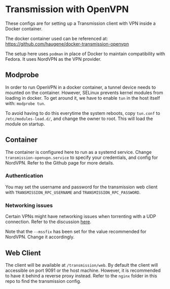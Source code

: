 # Transmission with OpenVPN

These configs are for setting up a Transmission client with VPN inside a Docker container.

The docker container used can be referenced at: https://github.com/haugene/docker-transmission-openvpn

The setup here uses `podman` in place of Docker to maintain compatibility with Fedora. It uses NordVPN as the VPN provider.

## Modprobe

In order to run OpenVPN in a docker container, a tunnel device needs to mounted on the container. However, SELinux prevents kernel modules from loading in docker. To get around it, we have to enable `tun` in the host itself with: `modprobe tun`.

To avoid having to do this everytime the system reboots, copy `tun.conf` to `/etc/modules-load.d/`, and change the owner to root. This will load the module on startup.

## Container

The container is configured here to run as a systemd service. Change `transmission-openvpn.service` to specify your credentials, and config for NordVPN. Refer to the Github page for more details.

### Authentication

You may set the username and password for the transmission web client with `TRANSMISSION_RPC_USERNAME` and `TRANSMISSION_RPC_PASSWORD`.

### Networking issues

Certain VPNs might have networking issues when torrenting with a UDP connection. Refer to the discussion [here](https://github.com/haugene/docker-transmission-openvpn/issues/257#issuecomment-449576866).

Note that the `--mssfix` has been set for the value recommended for NordVPN. Change it accordingly.

## Web Client

The client will be available at `/transmission/web`. By default the client will accessible on port 9091 or the host machine. However, it is recommended to have it behind a reverse proxy instead. Refer to the `nginx` folder in this repo to find the transmission config.

